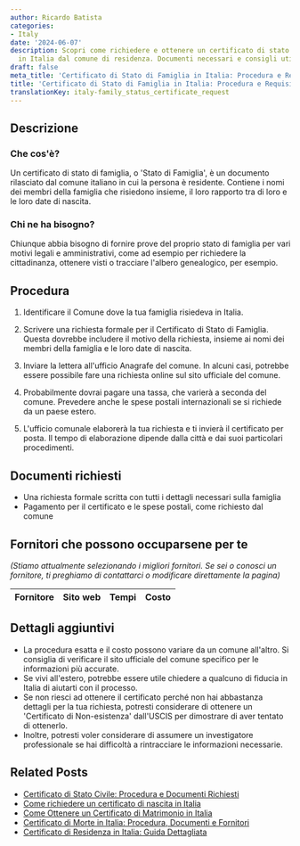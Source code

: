 ```yaml
---
author: Ricardo Batista
categories:
- Italy
date: '2024-06-07'
description: Scopri come richiedere e ottenere un certificato di stato di famiglia
  in Italia dal comune di residenza. Documenti necessari e consigli utili inclusi.
draft: false
meta_title: 'Certificato di Stato di Famiglia in Italia: Procedura e Requisiti'
title: 'Certificato di Stato di Famiglia in Italia: Procedura e Requisiti'
translationKey: italy-family_status_certificate_request
---
```



## Descrizione
### Che cos'è?
Un certificato di stato di famiglia, o 'Stato di Famiglia', è un documento rilasciato dal comune italiano in cui la persona è residente. Contiene i nomi dei membri della famiglia che risiedono insieme, il loro rapporto tra di loro e le loro date di nascita.

### Chi ne ha bisogno?
Chiunque abbia bisogno di fornire prove del proprio stato di famiglia per vari motivi legali e amministrativi, come ad esempio per richiedere la cittadinanza, ottenere visti o tracciare l'albero genealogico, per esempio.

## Procedura

1. Identificare il Comune dove la tua famiglia risiedeva in Italia.

2. Scrivere una richiesta formale per il Certificato di Stato di Famiglia. Questa dovrebbe includere il motivo della richiesta, insieme ai nomi dei membri della famiglia e le loro date di nascita.

3. Inviare la lettera all'ufficio Anagrafe del comune. In alcuni casi, potrebbe essere possibile fare una richiesta online sul sito ufficiale del comune.

4. Probabilmente dovrai pagare una tassa, che varierà a seconda del comune. Prevedere anche le spese postali internazionali se si richiede da un paese estero.

5. L'ufficio comunale elaborerà la tua richiesta e ti invierà il certificato per posta. Il tempo di elaborazione dipende dalla città e dai suoi particolari procedimenti.

## Documenti richiesti
- Una richiesta formale scritta con tutti i dettagli necessari sulla famiglia
- Pagamento per il certificato e le spese postali, come richiesto dal comune

## Fornitori che possono occuparsene per te

_(Stiamo attualmente selezionando i migliori fornitori. Se sei o conosci un fornitore, ti preghiamo di contattarci o modificare direttamente la pagina)_

| Fornitore       |     Sito web    |     Tempi        |       Costo      |
| :-------------: | :-------------: |  :-------------: | :-------------: |

## Dettagli aggiuntivi
- La procedura esatta e il costo possono variare da un comune all'altro. Si consiglia di verificare il sito ufficiale del comune specifico per le informazioni più accurate.
- Se vivi all'estero, potrebbe essere utile chiedere a qualcuno di fiducia in Italia di aiutarti con il processo.
- Se non riesci ad ottenere il certificato perché non hai abbastanza dettagli per la tua richiesta, potresti considerare di ottenere un 'Certificato di Non-esistenza' dall'USCIS per dimostrare di aver tentato di ottenerlo.
- Inoltre, potresti voler considerare di assumere un investigatore professionale se hai difficoltà a rintracciare le informazioni necessarie.


## Related Posts

- [Certificato di Stato Civile: Procedura e Documenti Richiesti](https://tramitit.com/it/guides/italy/certificato_di_stato_civile/)
- [Come richiedere un certificato di nascita in Italia](https://tramitit.com/it/guides/italy/richiesta_certificato_di_nascita/)
- [Come Ottenere un Certificato di Matrimonio in Italia](https://tramitit.com/it/guides/italy/richiesta_certificato_di_matrimonio/)
- [Certificato di Morte in Italia: Procedura, Documenti e Fornitori](https://tramitit.com/it/guides/italy/richiesta_certificato_di_morte/)
- [Certificato di Residenza in Italia: Guida Dettagliata](https://tramitit.com/it/guides/italy/richiesta_certificato_di_residenza/)